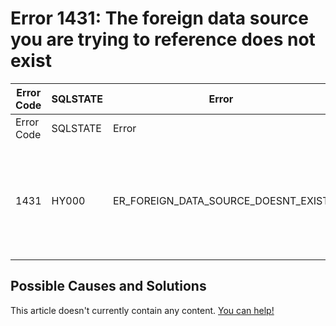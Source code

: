 
# Error 1431: The foreign data source you are trying to reference does not exist


| Error Code | SQLSTATE | Error | Description |
| --- | --- | --- | --- |
| Error Code | SQLSTATE | Error | Description |
| 1431 | HY000 | ER_FOREIGN_DATA_SOURCE_DOESNT_EXIST | The foreign data source you are trying to reference does not exist. Data source error: %s |




## Possible Causes and Solutions


This article doesn't currently contain any content. [You can help!](/kb/en/writing-and-editing-knowledge-base-articles/)

